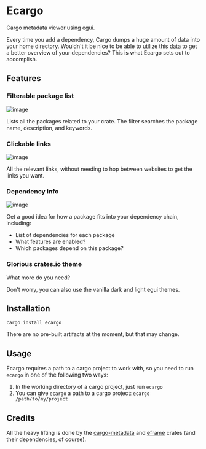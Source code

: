 # Ecargo

Cargo metadata viewer using egui.

Every time you add a dependency, Cargo dumps a huge amount of data into your home directory.
Wouldn't it be nice to be able to utilize this data to get a better overview of your
dependencies? This is what Ecargo sets out to accomplish.

## Features

### Filterable package list
![image](https://github.com/crumblingstatue/ecargo/assets/1521976/49379563-bd33-4920-8d94-90ce02dbc162)

Lists all the packages related to your crate. The filter searches the package name, description,
and keywords.

### Clickable links
![image](https://github.com/crumblingstatue/ecargo/assets/1521976/a480b16d-9dd5-48fe-8e99-e4945ad4a263)

All the relevant links, without needing to hop between websites to get the links you want.

### Dependency info
![image](https://github.com/crumblingstatue/ecargo/assets/1521976/8f984c2a-6505-4fc0-a7b5-a789b7c56a5b)

Get a good idea for how a package fits into your dependency chain, including:
- List of dependencies for each package
- What features are enabled?
- Which packages depend on this package?


### Glorious crates.io theme
What more do you need?

Don't worry, you can also use the vanilla dark and light egui themes.

## Installation
`cargo install ecargo`

There are no pre-built artifacts at the moment, but that may change.

## Usage
Ecargo requires a path to a cargo project to work with, so you need to run `ecargo` in
one of the following two ways:
1. In the working directory of a cargo project, just run `ecargo`
2. You can give `ecargo` a path to a cargo project: `ecargo /path/to/my/project` 

## Credits
All the heavy lifting is done by the [cargo-metadata](https://github.com/oli-obk/cargo_metadata) and [eframe](https://github.com/emilk/egui) crates (and their dependencies, of course).